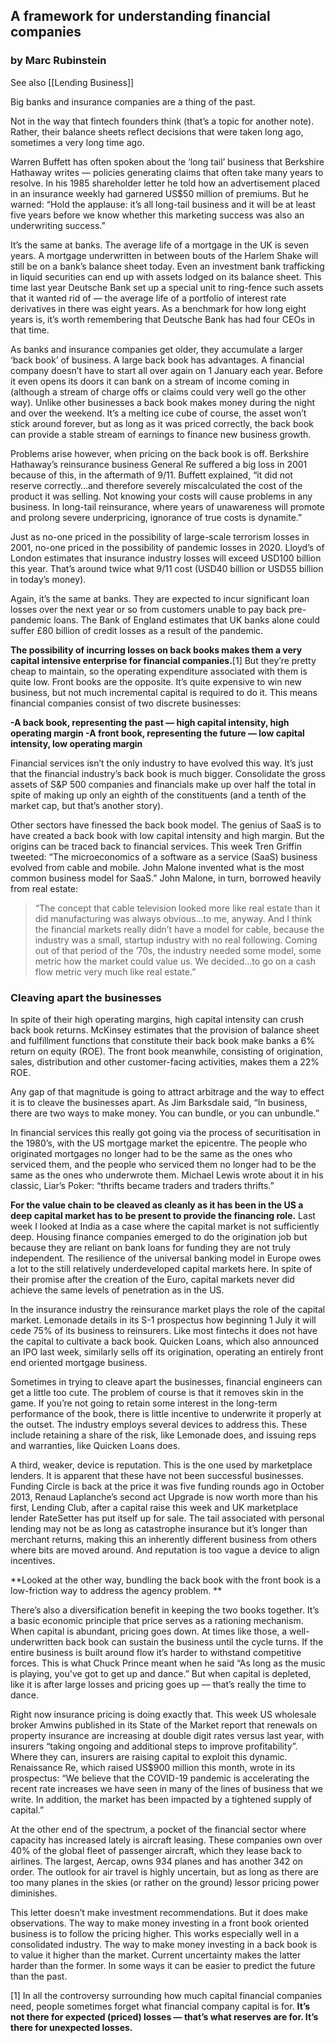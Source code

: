 ## A framework for understanding financial companies

### by Marc Rubinstein
See also [[Lending Business]]

Big banks and insurance companies are a thing of the past.

Not in the way that fintech founders think (that’s a topic for another note). Rather, their balance sheets reflect decisions that were taken long ago, sometimes a very long time ago. 

Warren Buffett has often spoken about the ‘long tail’ business that Berkshire Hathaway writes — policies generating claims that often take many years to resolve. In his 1985 shareholder letter he told how an advertisement placed in an insurance weekly had garnered US$50 million of premiums. But he warned: “Hold the applause: it’s all long-tail business and it will be at least five years before we know whether this marketing success was also an underwriting success.”

It’s the same at banks. The average life of a mortgage in the UK is seven years. A mortgage underwritten in between bouts of the Harlem Shake will still be on a bank’s balance sheet today. Even an investment bank trafficking in liquid securities can end up with assets lodged on its balance sheet. This time last year Deutsche Bank set up a special unit to ring-fence such assets that it wanted rid of — the average life of a portfolio of interest rate derivatives in there was eight years. As a benchmark for how long eight years is, it’s worth remembering that Deutsche Bank has had four CEOs in that time.

As banks and insurance companies get older, they accumulate a larger ‘back book’ of business. A large back book has advantages. A financial company doesn’t have to start all over again on 1 January each year. Before it even opens its doors it can bank on a stream of income coming in (although a stream of charge offs or claims could very well go the other way). Unlike other businesses a back book makes money during the night and over the weekend. It’s a melting ice cube of course, the asset won’t stick around forever, but as long as it was priced correctly, the back book can provide a stable stream of earnings to finance new business growth.

Problems arise however, when pricing on the back book is off. Berkshire Hathaway’s reinsurance business General Re suffered a big loss in 2001 because of this, in the aftermath of 9/11. Buffett explained, “it did not reserve correctly…and therefore severely miscalculated the cost of the product it was selling. Not knowing your costs will cause problems in any business. In long-tail reinsurance, where years of unawareness will promote and prolong severe underpricing, ignorance of true costs is dynamite.”

Just as no-one priced in the possibility of large-scale terrorism losses in 2001, no-one priced in the possibility of pandemic losses in 2020. Lloyd’s of London estimates that insurance industry losses will exceed USD100 billion this year. That’s around twice what 9/11 cost (USD40 billion or USD55 billion in today’s money). 

Again, it’s the same at banks. They are expected to incur significant loan losses over the next year or so from customers unable to pay back pre-pandemic loans. The Bank of England estimates that UK banks alone could suffer £80 billion of credit losses as a result of the pandemic. 

**The possibility of incurring losses on back books makes them a very capital intensive enterprise for financial companies.**[1] But they’re pretty cheap to maintain, so the operating expenditure associated with them is quite low. Front books are the opposite. It’s quite expensive to win new business, but not much incremental capital is required to do it. This means financial companies consist of two discrete businesses:

**-A back book, representing the past — high capital intensity, high operating margin
-A front book, representing the future — low capital intensity, low operating margin**

Financial services isn’t the only industry to have evolved this way. It’s just that the financial industry’s back book is much bigger. Consolidate the gross assets of S&P 500 companies and financials make up over half the total in spite of making up only an eighth of the constituents (and a tenth of the market cap, but that’s another story).

Other sectors have finessed the back book model. The genius of SaaS is to have created a back book with low capital intensity and high margin. But the origins can be traced back to financial services. This week Tren Griffin tweeted: “The microeconomics of a software as a service (SaaS) business evolved from cable and mobile. John Malone invented what is the most common business model for SaaS.” John Malone, in turn, borrowed heavily from real estate:

>“The concept that cable television looked more like real estate than it did manufacturing was always obvious…to me, anyway. And I think the financial markets really didn’t have a model for cable, because the industry was a small, startup industry with no real following. Coming out of that period of the ’70s, the industry needed some model, some metric how the market could value us. We decided…to go on a cash flow metric very much like real estate.”

### Cleaving apart the businesses
In spite of their high operating margins, high capital intensity can crush back book returns. McKinsey estimates that the provision of balance sheet and fulfillment functions that constitute their back book make banks a 6% return on equity (ROE). The front book meanwhile, consisting of origination, sales, distribution and other customer-facing activities, makes them a 22% ROE. 

Any gap of that magnitude is going to attract arbitrage and the way to effect it is to cleave the businesses apart. As Jim Barksdale said, “In business, there are two ways to make money. You can bundle, or you can unbundle.”

In financial services this really got going via the process of securitisation in the 1980’s, with the US mortgage market the epicentre. The people who originated mortgages no longer had to be the same as the ones who serviced them, and the people who serviced them no longer had to be the same as the ones who underwrote them. Michael Lewis wrote about it in his classic, Liar’s Poker: “thrifts became traders and traders thrifts.”

**For the value chain to be cleaved as cleanly as it has been in the US a deep capital market has to be present to provide the financing role.** Last week I looked at India as a case where the capital market is not sufficiently deep. Housing finance companies emerged to do the origination job but because they are reliant on bank loans for funding they are not truly independent. The resilience of the universal banking model in Europe owes a lot to the still relatively underdeveloped capital markets here. In spite of their promise after the creation of the Euro, capital markets never did achieve the same levels of penetration as in the US. 

In the insurance industry the reinsurance market plays the role of the capital market. Lemonade details in its S-1 prospectus how beginning 1 July it will cede 75% of its business to reinsurers. Like most fintechs it does not have the capital to cultivate a back book. Quicken Loans, which also announced an IPO last week, similarly sells off its origination, operating an entirely front end oriented mortgage business. 

Sometimes in trying to cleave apart the businesses, financial engineers can get a little too cute. The problem of course is that it removes skin in the game. If you’re not going to retain some interest in the long-term performance of the book, there is little incentive to underwrite it properly at the outset. The industry employs several devices to address this. These include retaining a share of the risk, like Lemonade does, and issuing reps and warranties, like Quicken Loans does.

A third, weaker, device is reputation. This is the one used by marketplace lenders. It is apparent that these have not been successful businesses. Funding Circle is back at the price it was five funding rounds ago in October 2013, Renaud Laplanche’s second act Upgrade is now worth more than his first, Lending Club, after a capital raise this week and UK marketplace lender RateSetter has put itself up for sale. The tail associated with personal lending may not be as long as catastrophe insurance but it’s longer than merchant returns, making this an inherently different business from others where bits are moved around. And reputation is too vague a device to align incentives.

**Looked at the other way, bundling the back book with the front book is a low-friction way to address the agency problem. **

There’s also a diversification benefit in keeping the two books together. It’s a basic economic principle that price serves as a rationing mechanism. When capital is abundant, pricing goes down. At times like those, a well-underwritten back book can sustain the business until the cycle turns. If the entire business is built around flow it’s harder to withstand competitive forces. This is what Chuck Prince meant when he said “As long as the music is playing, you've got to get up and dance.” But when capital is depleted, like it is after large losses and pricing goes up — that’s really the time to dance.

Right now insurance pricing is doing exactly that. This week US wholesale broker Amwins published in its State of the Market report that renewals on property insurance are increasing at double digit rates versus last year, with insurers “taking ongoing and additional steps to improve profitability”. Where they can, insurers are raising capital to exploit this dynamic. Renaissance Re, which raised US$900 million this month, wrote in its prospectus: “We believe that the COVID-19 pandemic is accelerating the recent rate increases we have seen in many of the lines of business that we write. In addition, the market has been impacted by a tightened supply of capital.”

At the other end of the spectrum, a pocket of the financial sector where capacity has increased lately is aircraft leasing. These companies own over 40% of the global fleet of passenger aircraft, which they lease back to airlines. The largest, Aercap, owns 934 planes and has another 342 on order. The outlook for air travel is highly uncertain, but as long as there are too many planes in the skies (or rather on the ground) lessor pricing power diminishes.

This letter doesn’t make investment recommendations. But it does make observations. The way to make money investing in a front book oriented business is to follow the pricing higher. This works especially well in a consolidated industry. The way to make money investing in a back book is to value it higher than the market. Current uncertainty makes the latter harder than the former. In some ways it can be easier to predict the future than the past.

[1] In all the controversy surrounding how much capital financial companies need, people sometimes forget what financial company capital is for. **It’s not there for expected (priced) losses — that’s what reserves are for. It’s there for unexpected losses.**
